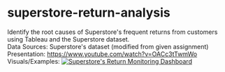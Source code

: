 # superstore-return-analysis
Identify the root causes of Superstore's frequent returns from customers using Tableau and the Superstore dataset. <br>
Data Sources: Superstore's dataset (modified from given assignment) <br>
Presentation: https://www.youtube.com/watch?v=OACc3tTwmWo <br>
Visuals/Examples: [![Superstore's Return Monitoring Dashboard](https://public.tableau.com/static/images/Tr/TripleTenSprint5ProjectSuperstore/Dashboard1/1_rss.png)](https://public.tableau.com/views/TripleTenSprint5ProjectSuperstore/Dashboard1)

